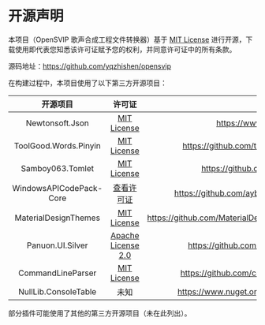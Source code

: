 # 开源声明

本项目（OpenSVIP 歌声合成工程文件转换器）基于 [MIT License](https://licenses.nuget.org/MIT) 进行开源，下载使用即代表您知悉该许可证赋予您的权利，并同意许可证中的所有条款。

源码地址：https://github.com/yqzhishen/opensvip

在构建过程中，本项目使用了以下第三方开源项目：

|        开源项目         |                            许可证                            |                           相关链接                           |
| :---------------------: | :----------------------------------------------------------: | :----------------------------------------------------------: |
|     Newtonsoft.Json     |        [MIT License](https://licenses.nuget.org/MIT)         |               https://www.newtonsoft.com/json                |
|  ToolGood.Words.Pinyin  |        [MIT License](https://licenses.nuget.org/MIT)         |      https://github.com/toolgood/ToolGood.Words.Pinyin       |
|    Samboy063.Tomlet     |        [MIT License](https://licenses.nuget.org/MIT)         |            https://github.com/SamboyCoding/Tomlet            |
| WindowsAPICodePack-Core | [查看许可证](https://github.com/aybe/Windows-API-Code-Pack-1.1/blob/master/LICENCE) |      https://github.com/aybe/Windows-API-Code-Pack-1.1       |
|  MaterialDesignThemes   |        [MIT License](https://licenses.nuget.org/MIT)         | https://github.com/MaterialDesignInXAML/MaterialDesignInXamlToolkit |
|    Panuon.UI.Silver     | [Apache License 2.0](https://choosealicense.com/licenses/apache-2.0) |         https://github.com/PanuonGroup/Panuon.WPF.UI         |
|    CommandLineParser    |        [MIT License](https://licenses.nuget.org/MIT)         |       https://github.com/commandlineparser/commandline       |
|  NullLib.ConsoleTable   |                             未知                             |     https://www.nuget.org/packages/NullLib.ConsoleTable      |

部分插件可能使用了其他的第三方开源项目（未在此列出）。
